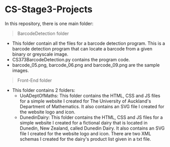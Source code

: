 # CS-Stage3-Projects

In this repository, there is one main folder:
> BarcodeDetection folder
  - This folder contain all the files for a barcode detection program. This is a barcode detection program that can locate a barcode from a given binary or greyscale image.
  - CS373BarcodeDetection.py contains the program code.
  - barcode_05.png, barcode_06.png and barcode_09.png are the sample images.
  
> Front-End folder
  - This folder contains 2 folders:
    - UoADeptOfMaths:
      This folder contains the HTML, CSS and JS files for a simple website I created for The University of Auckland's Department of Mathematics.
      It also contains an SVG file I created for the website logo and icon.
    - DunedinDairy:
      This folder contains the HTML, CSS and JS files for a simple website I created for a fictional dairy that is located in Dunedin, New Zealand, called Dunedin Dairy.
      It also contains an SVG file I created for the website logo and icon.
      There are two XML schemas I created for the dairy's product list given in a txt file.
